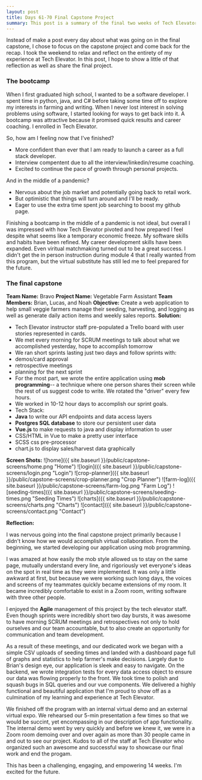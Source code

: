 ```yaml
---
layout: post
title: Days 61-70 Final Capstone Project 
summary: This post is a summary of the final two weeks of Tech Elevator, where we worked on our final capstone projects. Our team built a Vegetable Farm Assistant which used Java for the backend and Vue.js for the frontend.  
---
```


Instead of make a post every day about what was going on in the final capstone, I chose to focus on the capstone project and come back for the recap. I took the weekend to relax and reflect on the entirety of my experience at Tech Elevator. In this post, I hope to show a little of that reflection as well as share the final project. 

### The bootcamp
When I first graduated high school, I wanted to be a software developer. I spent time in python, java, and C# before taking some time off to explore my interests in farming and writing. When I never lost interest in solving problems using software, I started looking for ways to get back into it. A bootcamp was attractive because it promised quick results and career coaching. I enrolled in Tech Elevator. 

So, how am I feeling now that I've finished? 
* More confident than ever that I am ready to launch a career as a full stack developer.
* Interview compentent due to all the interview/linkedin/resume coaching. 
* Excited to continue the pace of growth through personal projects.

And in the middle of a pandemic?
* Nervous about the job market and potentially going back to retail work.  
* But optimistic that things will turn around and I'll be ready.
* Eager to use the extra time spent job searching to boost my github page. 

Finishing a bootcamp in the middle of a pandemic is not ideal, but overall I was impressed with how Tech Elevator pivoted and how prepared I feel despite what seems like a temporary economic freeze. My software skills and habits have been refined. My career development skills have been expanded. Even viritual matchmaking turned out to be a great success. I didn't get the in person instruction during module 4 that I really wanted from this program, but the virtual substitute has still led me to feel prepared for the future.  


### The final capstone
**Team Name:** Bravo
**Project Name:** Vegetable Farm Assistant 
**Team Members:** Brian, Lucas, and Noah
**Objective:** Create a web application to help small veggie farmers manage their seeding, harvesting, and logging as well as generate daily action items and weekly sales reports. 
**Solution:**
* Tech Elevator instructor staff pre-populated a Trello board with user stories represented in cards. 
* We met every morning for SCRUM meetings to talk about what we accomplished yesterday, hope to accomplish tomorrow
* We ran short sprints lasting just two days and follow sprints with:
 * demos/card approval
 * retrospective meetings
 * planning for the next sprint
* For the most part, we wrote the entire application using **mob programming**-- a technique where one person shares their screen while the rest of us suggest code to write. We rotated the "driver" every few hours. 
* We worked in 10-12 hour days to accomplish our sprint goals. 
* Tech Stack: 
 * **Java** to write our API endpoints and data access layers
 * **Postgres SQL database** to store our persistent user data
 * **Vue.js** to make requests to java and display information to user
 * CSS/HTML in Vue to make a pretty user interface
 * SCSS css pre-processor
 * chart.js to display sales/harvest data graphically

**Screen Shots:**
![home]({{ site.baseurl }}/public/capstone-screens/home.png "Home")
![login]({{ site.baseurl }}/public/capstone-screens/login.png "Login")
![crop-planner]({{ site.baseurl }}/public/capstone-screens/crop-planner.png "Crop Planner")
![farm-log]({{ site.baseurl }}/public/capstone-screens/farm-log.png "Farm Log")
![seeding-times]({{ site.baseurl }}/public/capstone-screens/seeding-times.png "Seeding Times")
![charts]({{ site.baseurl }}/public/capstone-screens/charts.png "Charts")
![contact]({{ site.baseurl }}/public/capstone-screens/contact.png "Contact")

**Reflection:**

I was nervous going into the final capstone project primarily because I didn't know how we would accomplish virtual collaboration. From the beginning, we started developing our application using mob programming. 

I was amazed at how easily the mob style allowed us to stay on the same page, mutually understand every line, and rigoriously vet everyone's ideas on the spot in real time as they were implemented. It was only a little awkward at first, but because we were working such long days, the voices and screens of my teammates quickly became extensions of my room. It became incredibly comfortable to exist in a Zoom room, writing software with three other people. 

I enjoyed the **Agile** management of this project by the tech elevator staff. Even though sprints were incredibly short two day bursts, it was awesome to have morning SCRUM meetings and retrospectives not only to hold ourselves and our team accountable, but to also create an opportunity for communication and team development. 

As a result of these meetings, and our dedicated work we began with a simple CSV uploads of seeding times and landed with a dashboard page full of graphs and statistics to help farmer's make decisions. Largely due to Brian's design eye, our application is sleek and easy to navigate. On the backend, we wrote integration tests for every data access object to ensure our data was flowing properly to the front. We took time to polish and squash bugs in SQL queries and our vue components. We delivered a highly functional and beautiful application that I'm proud to show off as a culmination of my learning and experience at Tech Elevator. 

We finished off the program with an internal virtual demo and an external virtual expo. We rehearsed our 5-min presentation a few times so that we would be succint, yet encompassing in our description of app functionality. The internal demo went by very quickly and before we knew it, we were in a Zoom room demoing over and over again as more than 30 people came in and out to see our project. Kudos to all of the staff at Tech Elevator who organized such an awesome and successful way to showcase our final work and end the progam. 

This has been a challenging, engaging, and empowering 14 weeks. I'm excited for the future. 
